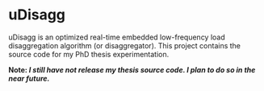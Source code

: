 # uDisagg

uDisagg is an optimized real-time embedded low-frequency load disaggregation algorithm (or disaggregator). This project contains the source code for my PhD thesis experimentation.

**Note: _I still have not release my thesis source code. I plan to do so in the near future._**
